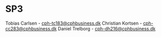 # SP3
Tobias Carlsen     -  cph-tc183@cphbusiness.dk
Christian Kortsen  -  cph-cc283@cphbusiness.dk
Daniel Trelborg    -  cph-dh216@cphbusiness.dk
